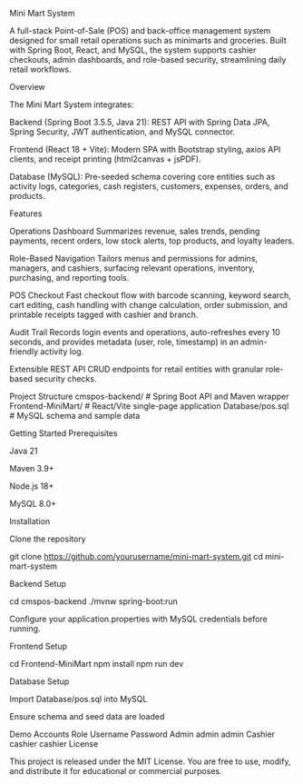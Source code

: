 Mini Mart System

A full-stack Point-of-Sale (POS) and back-office management system designed for small retail operations such as minimarts and groceries.
Built with Spring Boot, React, and MySQL, the system supports cashier checkouts, admin dashboards, and role-based security, streamlining daily retail workflows.

Overview

The Mini Mart System integrates:

Backend (Spring Boot 3.5.5, Java 21): REST API with Spring Data JPA, Spring Security, JWT authentication, and MySQL connector.

Frontend (React 18 + Vite): Modern SPA with Bootstrap styling, axios API clients, and receipt printing (html2canvas + jsPDF).

Database (MySQL): Pre-seeded schema covering core entities such as activity logs, categories, cash registers, customers, expenses, orders, and products.

Features

Operations Dashboard
Summarizes revenue, sales trends, pending payments, recent orders, low stock alerts, top products, and loyalty leaders.

Role-Based Navigation
Tailors menus and permissions for admins, managers, and cashiers, surfacing relevant operations, inventory, purchasing, and reporting tools.

POS Checkout
Fast checkout flow with barcode scanning, keyword search, cart editing, cash handling with change calculation, order submission, and printable receipts tagged with cashier and branch.

Audit Trail
Records login events and operations, auto-refreshes every 10 seconds, and provides metadata (user, role, timestamp) in an admin-friendly activity log.

Extensible REST API
CRUD endpoints for retail entities with granular role-based security checks.

Project Structure
cmspos-backend/     # Spring Boot API and Maven wrapper
Frontend-MiniMart/  # React/Vite single-page application
Database/pos.sql    # MySQL schema and sample data

Getting Started
Prerequisites

Java 21

Maven 3.9+

Node.js 18+

MySQL 8.0+

Installation

Clone the repository

git clone https://github.com/yourusername/mini-mart-system.git
cd mini-mart-system


Backend Setup

cd cmspos-backend
./mvnw spring-boot:run


Configure your application.properties with MySQL credentials before running.

Frontend Setup

cd Frontend-MiniMart
npm install
npm run dev


Database Setup

Import Database/pos.sql into MySQL

Ensure schema and seed data are loaded

Demo Accounts
Role	Username	Password
Admin	admin	admin
Cashier	cashier	cashier
License

This project is released under the MIT License. You are free to use, modify, and distribute it for educational or commercial purposes.
